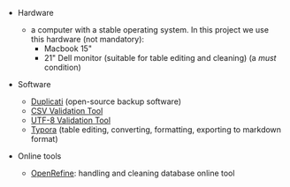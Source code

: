 * Hardware
    - a computer with a stable operating system. In this project we use this hardware (not mandatory):
        - Macbook 15"
        - 21" Dell monitor (suitable for table editing and cleaning) (a _must_ condition)
        
* Software
    - [Duplicati](https://www.duplicati.com/) (open-source backup software)
    - [CSV Validation Tool](https://github.com/digital-preservation/csv-validator)
    - [UTF-8 Validation Tool](https://github.com/digital-preservation/utf8-validator)
    - [Typora](https://typora.io/) (table editing, converting, formatting, exporting to markdown format)

* Online tools
    - [OpenRefine](http://openrefine.org/): handling and cleaning database online tool